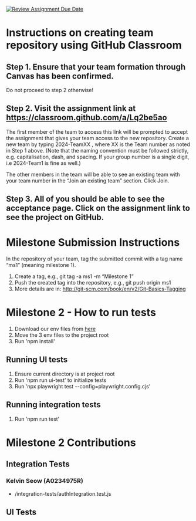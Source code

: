[![Review Assignment Due Date](https://classroom.github.com/assets/deadline-readme-button-22041afd0340ce965d47ae6ef1cefeee28c7c493a6346c4f15d667ab976d596c.svg)](https://classroom.github.com/a/Lq2be5ao)
# Instructions on creating team repository using GitHub Classroom
## Step 1. Ensure that your team formation through Canvas has been confirmed.
Do not proceed to step 2 otherwise!

## Step 2. Visit the assignment link at https://classroom.github.com/a/Lq2be5ao
The first member of the team to access this link will be prompted to accept the assignment that gives your team access to the new repository.
Create a new team by typing 2024-TeamXX , where XX is the Team number as noted in Step 1 above. 
(Note that the naming convention must be followed strictly, e.g. capitalisation, dash, and spacing. 
If your group number is a single digit, i.e 2024-Team1 is fine as well.)

The other members in the team will be able to see an existing team with your team number in the “Join an existing team” section. Click Join.

## Step 3. All of you should be able to see the acceptance page. Click on the assignment link to see the project on GitHub.

# Milestone Submission Instructions
In the repository of your team, tag the submitted commit with a tag name “ms1” (meaning milestone 1). 
1. Create a tag, e.g., git tag -a ms1 -m “Milestone 1”
2. Push the created tag into the repository, e.g., git push origin ms1
3. More details are in: http://git-scm.com/book/en/v2/Git-Basics-Tagging



# Milestone 2 - How to run tests
1. Download our env files from [here]([url](https://drive.google.com/drive/folders/1X1ibo3JVlgANbw4X6V6zR-BPW2oAaF6p?usp=drive_link))
2. Move the 3 env files to the project root
3. Run 'npm install'
   
## Running UI tests
1. Ensure current directory is at project root
3. Run 'npm run ui-test' to initialize tests
4. Run 'npx playwright test --config=playwright.config.cjs'

## Running integration tests
1. Run 'npm run test'
   
# Milestone 2 Contributions
## Integration Tests 
### Kelvin Seow (A0234975R)
- <root>/integration-tests/authIntegration.test.js
  
## UI Tests
